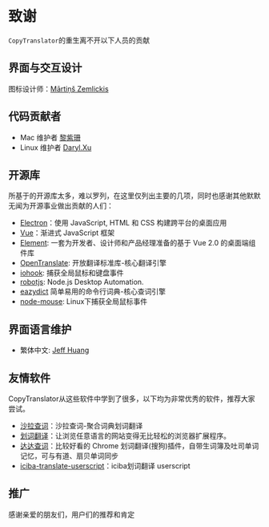 # 致谢

`CopyTranslator`的重生离不开以下人员的贡献

## 界面与交互设计

图标设计师：[Mārtiņš Zemlickis](http://mzemlickis.lv/)

## 代码贡献者
- Mac 维护者 [黎紫珊](https://github.com/Sandural)
- Linux 维护者 [Daryl.Xu](https://github.com/ziqiangxu)

## 开源库
所基于的开源库太多，难以罗列，在这里仅列出主要的几项，同时也感谢其他默默无闻为开源事业做出贡献的人们：
- [Electron](https://electronjs.org)：使用 JavaScript, HTML 和 CSS 构建跨平台的桌面应用
- [Vue](http://vuejs.org)：渐进式 JavaScript 框架
- [Element](http://element-cn.eleme.io/#/zh-CN): 一套为开发者、设计师和产品经理准备的基于 Vue 2.0 的桌面端组件库
- [OpenTranslate](https://github.com/OpenTranslate/OpenTranslate): 开放翻译标准库-核心翻译引擎
- [iohook](https://github.com/wilix-team/iohook): 捕获全局鼠标和键盘事件
- [robotjs](https://github.com/octalmage/robotjs): Node.js Desktop Automation.
- [eazydict](https://github.com/keenwon/eazydict) 简单易用的命令行词典-核心查词引擎
- [node-mouse](https://github.com/irontec/node-mouse): Linux下捕获全局鼠标事件

## 界面语言维护

- 繁体中文: [Jeff Huang](https://github.com/s8321414)

## 友情软件
CopyTranslator从这些软件中学到了很多，以下均为非常优秀的软件，推荐大家尝试。
- [沙拉查词](https://github.com/crimx/ext-saladict)：沙拉查词-聚合词典划词翻译
- [划词翻译](https://github.com/Selection-Translator/crx-selection-translate)：让浏览任意语言的网站变得无比轻松的浏览器扩展程序。
- [达达查词](https://github.com/waynecz/dadda-translate-crx)：比较好看的 Chrome 划词翻译(搜狗)插件，自带生词簿及吐司单词记忆，可与有道、扇贝单词同步 
- [iciba-translate-userscript](https://github.com/Firefox-Pro-Coding/iciba-translate-userscript)：iciba划词翻译 userscript

## 推广

感谢亲爱的朋友们，用户们的推荐和肯定